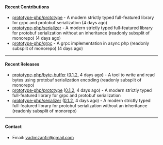 #### Recent Contributions

- [prototype-php/prototype](https://github.com/prototype-php/prototype) - A modern strictly typed full-featured library for grpc and protobuf serialization (4 days ago)
- [prototype-php/serializer](https://github.com/prototype-php/serializer) - A modern strictly typed full-featured library for protobuf serialization without an inheritance (readonly subsplit of monorepo) (4 days ago)
- [prototype-php/grpc](https://github.com/prototype-php/grpc) - A grpc implementation in async php (readonly subsplit of monorepo) (4 days ago)

---

#### Recent Releases

- [prototype-php/byte-buffer](https://github.com/prototype-php/byte-buffer) ([0.1.2](https://github.com/prototype-php/byte-buffer/releases/tag/0.1.2), 4 days ago) - A tool to write and read bytes using protobuf serialization encoding (readonly subsplit of monorepo) 
- [prototype-php/prototype](https://github.com/prototype-php/prototype) ([0.1.2](https://github.com/prototype-php/prototype/releases/tag/0.1.2), 4 days ago) - A modern strictly typed full-featured library for grpc and protobuf serialization
- [prototype-php/serializer](https://github.com/prototype-php/serializer) ([0.1.2](https://github.com/prototype-php/serializer/releases/tag/0.1.2), 4 days ago) - A modern strictly typed full-featured library for protobuf serialization without an inheritance (readonly subsplit of monorepo)

---

#### Contact

- Email: [vadimzanfir@gmail.com](mailto://vadimzanfir@gmail.com)
